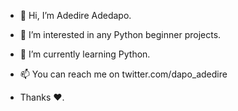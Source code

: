 - 👋 Hi, I’m Adedire Adedapo. 
- 👀 I’m interested in any Python beginner projects. 
- 🌱 I’m currently learning Python. 
- 📫 You can reach me on twitter.com/dapo_adedire 

- Thanks ❤️. 
<!---
dapoadedire/dapoadedire is a ✨ special ✨ repository because its `README.md` (this file) appears on your GitHub profile.
You can click the Preview link to take a look at your changes.
--->
